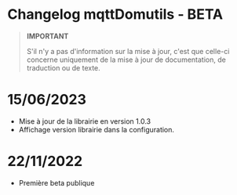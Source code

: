 # Changelog mqttDomutils - BETA

>**IMPORTANT**
>
>S'il n'y a pas d'information sur la mise à jour, c'est que celle-ci concerne uniquement de la mise à jour de documentation, de traduction ou de texte.

# 15/06/2023
- Mise à jour de la librairie en version 1.0.3
- Affichage version librairie dans la configuration.

# 22/11/2022
- Première beta publique
